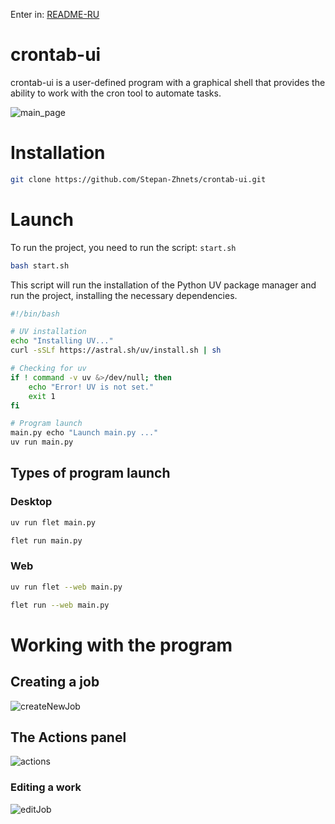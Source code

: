Enter in: [README-RU](./README-RU.md)

# crontab-ui

crontab-ui is a user-defined program with a graphical shell that provides the ability to work with the cron tool to automate tasks.

![main_page](https://github.com/Stepan-Zhnets/crontab-ui/assets/crontabUI.png!)

# Installation

```bash
git clone https://github.com/Stepan-Zhnets/crontab-ui.git
```

# Launch

To run the project, you need to run the script: `start.sh `

``` bash
bash start.sh
```

This script will run the installation of the Python UV package manager and run the project, installing the necessary dependencies.

```bash
#!/bin/bash

# UV installation
echo "Installing UV..."
curl -sSLf https://astral.sh/uv/install.sh | sh

# Checking for uv
if ! command -v uv &>/dev/null; then
    echo "Error! UV is not set."
    exit 1
fi

# Program launch
main.py echo "Launch main.py ..."
uv run main.py
```

## Types of program launch
### Desktop

``` sh
uv run flet main.py
```

``` sh
flet run main.py
```

### Web

```sh
uv run flet --web main.py
```

``` sh
flet run --web main.py
```

# Working with the program

## Creating a job

![createNewJob](https://github.com/Stepan-Zhnets/crontab-ui/assets/assets/createNewJob.png)

## The Actions panel

![actions](https://github.com/Stepan-Zhnets/crontab-ui/assets/assets/actions.png)

### Editing a work

![editJob](https://github.com/Stepan-Zhnets/crontab-ui/assets/editJob.png)

